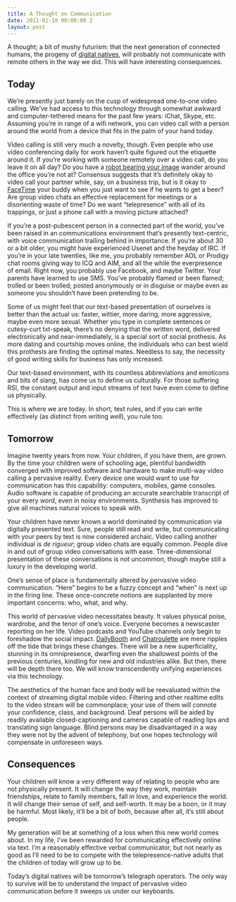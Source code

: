 ```yaml
---
title: A Thought on Communication
date: 2011-01-10 00:00:00 Z
layout: post
---
```





A thought; a bit of mushy futurism: that the next generation of connected humans, the progeny of [digital natives](http://en.wikipedia.org/wiki/Digital_native), will probably not communicate with remote others in the way we did. This will have interesting consequences.

Today
-----

We’re presently just barely on the cusp of widespread one-to-one video calling. We’ve had access to this technology through somewhat awkward and computer-tethered means for the past few years: iChat, Skype, etc. Assuming you’re in range of a wifi network, you can video call with a person around the world from a device that fits in the palm of your hand today.

Video calling is still very much a novelty, though. Even people who use video conferencing daily for work haven’t quite figured out the etiquette around it. If you’re working with someone remotely over a video call, do you leave it on all day? Do you have a [robot bearing your image](http://news.cnet.com/8301-13772_3-20005219-52.html) wander around the office you’re not at? Consensus suggests that it’s definitely okay to video call your partner while, say, on a business trip, but is it okay to [FaceTime](http://en.wikipedia.org/wiki/FaceTime) your buddy when you just want to see if he wants to get a beer? Are group video chats an effective replacement for meetings or a disorienting waste of time? Do we want “telepresence” with all of its trappings, or just a phone call with a moving picture attached?

If you’re a post-pubescent person in a connected part of the world, you’ve been raised in an communications environment that’s presently text-centric, with voice communication trailing behind in importance. If you’re about 30 or a bit older, you might have experienced Usenet and the heyday of IRC. If you’re in your late twenties, like me, you probably remember AOL or Prodigy chat rooms giving way to ICQ and AIM, and all the while the everpresence of email. Right now, you probably use Facebook, and maybe Twitter. Your parents have learned to use SMS. You’ve probably flamed or been flamed; trolled or been trolled; posted anonymously or in disguise or maybe even as someone you shouldn’t have been pretending to be.

Some of us might feel that our text-based presentation of ourselves is better than the actual us: faster, wittier, more daring, more aggressive, maybe even more sexual. Whether you type in complete sentences or cutesy-curt txt-speak, there’s no denying that the written word, delivered electronically and near-immediately, is a special sort of social prothesis. As more dating and courtship moves online, the individuals who can best wield this prothesis are finding the optimal mates. Needless to say, the necessity of good writing skills for business has only increased.

Our text-based environment, with its countless abbreviations and emoticons and bits of slang, has come us to define us culturally. For those suffering RSI, the constant output and input streams of text have even come to define us physically.

This is where we are today. In short, text rules, and if you can write effectively (as distinct from writing *well*), you rule too.

Tomorrow
--------

Imagine twenty years from now. Your children, if you have them, are grown. By the time your children were of schooling age, plentiful bandwidth converged with improved software and hardware to make multi-way video calling a pervasive reality. Every device one would want to use for communication has this capability: computers, mobiles, game consoles. Audio software is capable of producing an accurate searchable transcript of your every word, even in noisy environments. Synthesis has improved to give all machines natural voices to speak with.

Your children have never known a world dominated by communication via digitally presented text. Sure, people still read and write, but communicating with your peers by text is now considered archaic. Video calling another individual is *de rigueur*; group video chats are equally common. People dive in and out of group video conversations with ease. Three-dimensional presentation of these conversations is not uncommon, though maybe still a luxury in the developing world.

One’s sense of place is fundamentally altered by pervasive video communication. “Here” begins to be a fuzzy concept and “when” is next up in the firing line. These once-concrete notions are supplanted by more important concerns: who, what, and why.

This world of pervasive video necessitates beauty. It values physical poise, wardrobe, and the tenor of one’s voice. Everyone becomes a newscaster reporting on her life. Video podcasts and YouTube channels only begin to foreshadow the social impact. [DailyBooth](http://dailybooth.com/) and [Chatroulette](http://www.chatroulette.com/) are mere ripples off the tide that brings these changes. There will be a new superficiality, stunning in its omnipresence, dwarfing even the shallowest points of the previous centuries, kindling for new and old industries alike. But then, there will be depth there too. We will know transcendently unifying experiences via this technology.

The aesthetics of the human face and body will be reevaluated within the context of streaming digital mobile video. Filtering and other realtime edits to the video stream will be commonplace; your use of them will connote your confidence, class, and background. Deaf persons will be aided by readily available closed-captioning and cameras capable of reading lips and translating sign language. Blind persons may be disadvantaged in a way they were not by the advent of telephony, but one hopes technology will compensate in unforeseen ways.

Consequences
------------

Your children will know a very different way of relating to people who are not physically present. It will change the way they work, maintain friendships, relate to family members, fall in love, and experience the world. It will change their sense of self, and self-worth. It may be a boon, or it may be harmful. Most likely, it’ll be a bit of both, because after all, it’s still about people.

My generation will be at something of a loss when this new world comes about. In my life, I’ve been rewarded for communicating effectively online via text. I’m a reasonably effective verbal communicator, but not nearly as good as I’ll need to be to compete with the telepresence-native adults that the children of today will grow up to be.

Today’s digital natives will be tomorrow’s telegraph operators. The only way to survive will be to understand the impact of pervasive video communication before it sweeps us under our keyboards.
